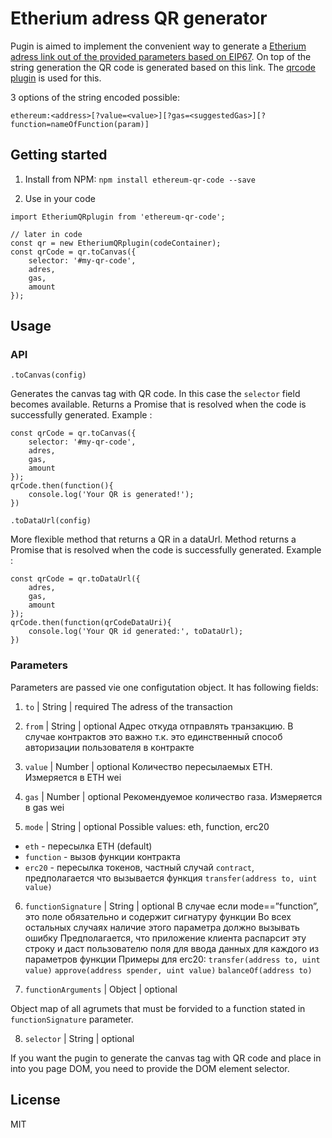 # Etherium adress QR generator

Pugin is aimed to implement the convenient way to generate a [Etherium adress link out of the provided parameters based on EIP67](https://github.com/ethereum/EIPs/issues/67).
On top of the string generation the QR code is generated based on this link. The [qrcode plugin](https://www.npmjs.com/package/qrcode) is used for this.


3 options of the string encoded possible:

```
ethereum:<address>[?value=<value>][?gas=<suggestedGas>][?function=nameOfFunction(param)]
```

## Getting started

 1. Install from NPM: `npm install ethereum-qr-code --save`

 2. Use in your code

```
import EtheriumQRplugin from 'ethereum-qr-code';

// later in code
const qr = new EtheriumQRplugin(codeContainer);
const qrCode = qr.toCanvas({
    selector: '#my-qr-code',
    adres,
    gas,
    amount
});

```

## Usage

### API

`.toCanvas(config)`

Generates the canvas tag with QR code. In this case the `selector` field becomes available.
Returns a Promise that is resolved when the code is successfully generated.
Example : 

```
const qrCode = qr.toCanvas({
    selector: '#my-qr-code',
    adres,
    gas,
    amount
});
qrCode.then(function(){
    console.log('Your QR is generated!');
})
```

`.toDataUrl(config)`

More flexible method that returns a QR in a dataUrl.
Method returns a Promise that is resolved when the code is successfully generated.
Example : 

```
const qrCode = qr.toDataUrl({
    adres,
    gas,
    amount
});
qrCode.then(function(qrCodeDataUri){
    console.log('Your QR id generated:', toDataUrl);
})
```

### Parameters

Parameters are passed vie one configutation object. It has following fields:

 1. `to` | String | required
The adress of the transaction

 2. `from` | String | optional
Адрес откуда отправлять транзакцию. В случае контрактов это важно т.к. это единственный способ авторизации пользователя в контракте

 3. `value` | Number | optional
Количество пересылаемых ETH. Измеряется в ETH wei

 4. `gas` | Number | optional 
Рекомендуемое количество газа. Измеряется в gas wei

 5. `mode` | String | optional
Possible values: eth, function, erc20

 - `eth` - пересылка ETH  (default)
 - `function` - вызов функции контракта
 - `erc20` - пересылка токенов, частный случай `contract`, предполагается что вызывается функция `transfer(address to, uint value)`

 6. `functionSignature` | String | optional
В случае если mode==”function”, это поле обязательно и содержит сигнатуру функции
Во всех остальных случаях наличие этого параметра должно вызывать ошибку
Предполагается, что приложение клиента распарсит эту строку и даст пользователю поля для ввода данных для каждого из параметров функции
Примеры для erc20:
`transfer(address to, uint value)`
`approve(address spender, uint value)`
`balanceOf(address to)`

 7. `functionArguments` | Object | optional

 Object map of all agrumets that must be forvided to a function stated in `functionSignature` parameter.

 8. `selector` | String | optional

 If you want the pugin to generate the canvas tag with QR code and place in into you page DOM, you need to provide the DOM element selector.


## License 

MIT
